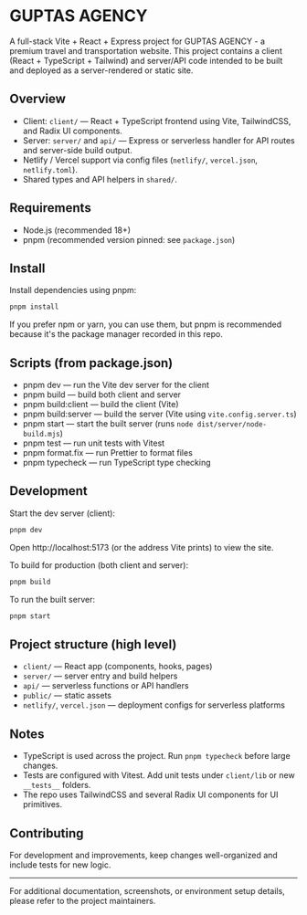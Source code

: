 # GUPTAS AGENCY

A full-stack Vite + React + Express project for GUPTAS AGENCY - a premium travel and transportation website. This project contains a client (React + TypeScript + Tailwind) and server/API code intended to be built and deployed as a server-rendered or static site.

## Overview

- Client: `client/` — React + TypeScript frontend using Vite, TailwindCSS, and Radix UI components.
- Server: `server/` and `api/` — Express or serverless handler for API routes and server-side build output.
- Netlify / Vercel support via config files (`netlify/`, `vercel.json`, `netlify.toml`).
- Shared types and API helpers in `shared/`.

## Requirements

- Node.js (recommended 18+)
- pnpm (recommended version pinned: see `package.json`)

## Install

Install dependencies using pnpm:

```bash
pnpm install
```

If you prefer npm or yarn, you can use them, but pnpm is recommended because it's the package manager recorded in this repo.

## Scripts (from package.json)

- pnpm dev — run the Vite dev server for the client
- pnpm build — build both client and server
- pnpm build:client — build the client (Vite)
- pnpm build:server — build the server (Vite using `vite.config.server.ts`)
- pnpm start — start the built server (runs `node dist/server/node-build.mjs`)
- pnpm test — run unit tests with Vitest
- pnpm format.fix — run Prettier to format files
- pnpm typecheck — run TypeScript type checking

## Development

Start the dev server (client):

```bash
pnpm dev
```

Open http://localhost:5173 (or the address Vite prints) to view the site.

To build for production (both client and server):

```bash
pnpm build
```

To run the built server:

```bash
pnpm start
```

## Project structure (high level)

- `client/` — React app (components, hooks, pages)
- `server/` — server entry and build helpers
- `api/` — serverless functions or API handlers
- `public/` — static assets
- `netlify/`, `vercel.json` — deployment configs for serverless platforms

## Notes

- TypeScript is used across the project. Run `pnpm typecheck` before large changes.
- Tests are configured with Vitest. Add unit tests under `client/lib` or new `__tests__` folders.
- The repo uses TailwindCSS and several Radix UI components for UI primitives.

## Contributing

For development and improvements, keep changes well-organized and include tests for new logic.

---

For additional documentation, screenshots, or environment setup details, please refer to the project maintainers.